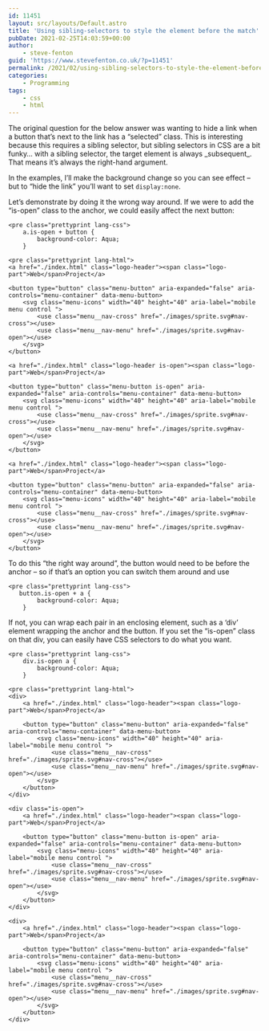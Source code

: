 ```yaml
---
id: 11451
layout: src/layouts/Default.astro
title: 'Using sibling-selectors to style the element before the match'
pubDate: 2021-02-25T14:03:59+00:00
author:
    - steve-fenton
guid: 'https://www.stevefenton.co.uk/?p=11451'
permalink: /2021/02/using-sibling-selectors-to-style-the-element-before-the-match/
categories:
    - Programming
tags:
    - css
    - html
---
```


The original question for the below answer was wanting to hide a link when a button that’s next to the link has a “selected” class. This is interesting because this requires a sibling selector, but sibling selectors in CSS are a bit funky… with a sibling selector, the target element is always \_subsequent\_. That means it’s always the right-hand argument.

In the examples, I’ll make the background change so you can see effect – but to “hide the link” you’ll want to set `display:none`.

Let’s demonstrate by doing it the wrong way around. If we were to add the “is-open” class to the anchor, we could easily affect the next button:

```
<pre class="prettyprint lang-css">
    a.is-open + button {
        background-color: Aqua;
    }
```

```
<pre class="prettyprint lang-html">
<a href="./index.html" class="logo-header"><span class="logo-part">Web</span>Project</a>

<button type="button" class="menu-button" aria-expanded="false" aria-controls="menu-container" data-menu-button>
    <svg class="menu-icons" width="40" height="40" aria-label="mobile menu control ">
        <use class="menu__nav-cross" href="./images/sprite.svg#nav-cross"></use>
        <use class="menu__nav-menu" href="./images/sprite.svg#nav-open"></use>
    </svg>
</button>

<a href="./index.html" class="logo-header is-open"><span class="logo-part">Web</span>Project</a>

<button type="button" class="menu-button is-open" aria-expanded="false" aria-controls="menu-container" data-menu-button>
    <svg class="menu-icons" width="40" height="40" aria-label="mobile menu control ">
        <use class="menu__nav-cross" href="./images/sprite.svg#nav-cross"></use>
        <use class="menu__nav-menu" href="./images/sprite.svg#nav-open"></use>
    </svg>
</button>

<a href="./index.html" class="logo-header"><span class="logo-part">Web</span>Project</a>

<button type="button" class="menu-button" aria-expanded="false" aria-controls="menu-container" data-menu-button>
    <svg class="menu-icons" width="40" height="40" aria-label="mobile menu control ">
        <use class="menu__nav-cross" href="./images/sprite.svg#nav-cross"></use>
        <use class="menu__nav-menu" href="./images/sprite.svg#nav-open"></use>
    </svg>
</button>
```

To do this “the right way around”, the button would need to be before the anchor – so if that’s an option you can switch them around and use

```
<pre class="prettyprint lang-css">
   button.is-open + a {
        background-color: Aqua;
    }
```

If not, you can wrap each pair in an enclosing element, such as a ‘div’ element wrapping the anchor and the button. If you set the “is-open” class on that div, you can easily have CSS selectors to do what you want.

```
<pre class="prettyprint lang-css">
    div.is-open a {
        background-color: Aqua;
    }
```

```
<pre class="prettyprint lang-html">
<div>
    <a href="./index.html" class="logo-header"><span class="logo-part">Web</span>Project</a>

    <button type="button" class="menu-button" aria-expanded="false" aria-controls="menu-container" data-menu-button>
        <svg class="menu-icons" width="40" height="40" aria-label="mobile menu control ">
            <use class="menu__nav-cross" href="./images/sprite.svg#nav-cross"></use>
            <use class="menu__nav-menu" href="./images/sprite.svg#nav-open"></use>
        </svg>
    </button>
</div>

<div class="is-open">
    <a href="./index.html" class="logo-header"><span class="logo-part">Web</span>Project</a>

    <button type="button" class="menu-button is-open" aria-expanded="false" aria-controls="menu-container" data-menu-button>
        <svg class="menu-icons" width="40" height="40" aria-label="mobile menu control ">
            <use class="menu__nav-cross" href="./images/sprite.svg#nav-cross"></use>
            <use class="menu__nav-menu" href="./images/sprite.svg#nav-open"></use>
        </svg>
    </button>
</div>

<div>
    <a href="./index.html" class="logo-header"><span class="logo-part">Web</span>Project</a>

    <button type="button" class="menu-button" aria-expanded="false" aria-controls="menu-container" data-menu-button>
        <svg class="menu-icons" width="40" height="40" aria-label="mobile menu control ">
            <use class="menu__nav-cross" href="./images/sprite.svg#nav-cross"></use>
            <use class="menu__nav-menu" href="./images/sprite.svg#nav-open"></use>
        </svg>
    </button>
</div>
```